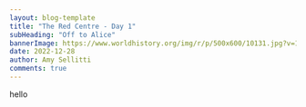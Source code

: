 ```yaml
---
layout: blog-template
title: "The Red Centre - Day 1"
subHeading: "Off to Alice"
bannerImage: https://www.worldhistory.org/img/r/p/500x600/10131.jpg?v=1635275703
date: 2022-12-28
author: Amy Sellitti
comments: true
---
```



hello
<div class="center-image"><img src="" /></div>
<div class="center-image"><img src="" /></div>
<div class="center-image"><img src="" /></div>
<div class="center-image"><img src="" /></div>
